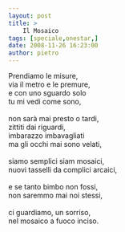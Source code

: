 ```yaml
---
layout: post
title: >
    Il Mosaico
tags: [speciale,onestar,]
date: 2008-11-26 16:23:00
author: pietro
---
```

Prendiamo le misure,<br/>via il metro e le premure,<br/>e con uno sguardo solo<br/>tu mi vedi come sono,<br/><br/>non sarà mai presto o tardi,<br/>zittiti dai riguardi,<br/>imbarazzo imbavagliati<br/>ma gli occhi mai sono velati,<br/><br/>siamo semplici siam mosaici,<br/>nuovi tasselli da complici arcaici,<br/><br/>e se tanto bimbo non fossi,<br/>non saremmo mai noi stessi,<br/><br/>ci guardiamo, un sorriso,<br/>nel mosaico a fuoco inciso.
